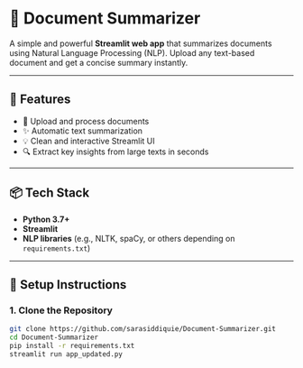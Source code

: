 # 📝 Document Summarizer

A simple and powerful **Streamlit web app** that summarizes documents using Natural Language Processing (NLP). Upload any text-based document and get a concise summary instantly.

---

## 🚀 Features

- 📄 Upload and process documents
- ✨ Automatic text summarization
- 💡 Clean and interactive Streamlit UI
- 🔍 Extract key insights from large texts in seconds

---

## 📦 Tech Stack

- **Python 3.7+**
- **Streamlit**
- **NLP libraries** (e.g., NLTK, spaCy, or others depending on `requirements.txt`)

---


## 🔧 Setup Instructions

### 1. Clone the Repository

```bash
git clone https://github.com/sarasiddiquie/Document-Summarizer.git
cd Document-Summarizer
pip install -r requirements.txt
streamlit run app_updated.py


